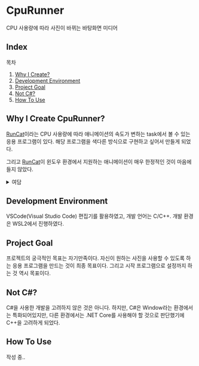 # CpuRunner

CPU 사용량에 따라 사진이 바뀌는 바탕화면 미디어

## Index

목차
> 
1. [Why I Create?](#why-i-create-cpurunner)
2. [Development Environment](#development-environment)
3. [Project Goal](#project-goal)
4. [Not C#?](#not-c)
5. [How To Use](#how-to-use)

## Why I Create CpuRunner?

[RunCat](https://github.com/Kyome22/menubar_runcat)이라는 CPU 사용량에 따라 애니메이션의 속도가 변하는 task에서 볼 수 있는 응용 프로그램이 있다. 해당 프로그램을 색다른 방식으로 구현하고 싶어서 만들게 되었다.

그리고 [RunCat](https://github.com/Kyome22/RunCat_for_windows)이 윈도우 환경에서 지원하는 애니메이션이 매우 한정적인 것이 마음에 들지 않았다.

<details>
<summary>여담</summary>

RunCat은 오픈소스로 공개되어 있다. 하지만 CpuRunner는 배경화면에
크게 배치하는 것을 목표로 두었고, RunCat은 작게 어디서든지 볼 수 있는 것이 목표라는 차이점이 있다.
</details>

## Development Environment

VSCode(Visual Studio Code) 편집기를 활용하였고,
개발 언어는 C/C++.
개발 환경은 WSL2에서 진행하였다.

## Project Goal

프로젝트의 궁극적인 목표는 자기만족이다. 자신이 원하는 사진을 사용할 수 있도록 하는 응용 프로그램을 만드는 것이 최종 목표이다.
그리고 시작 프로그램으로 설정까지 하는 것 역시 목표이다.

## Not C#?

C#을 사용한 개발을 고려하지 않은 것은 아니다.
하지만, C#은 Window라는 환경에서는 특화되어있지만, 다른 환경에서는 .NET Core를 사용해야 할 것으로 판단했기에 C++을 고려하게 되었다.

## How To Use

작성 중..
